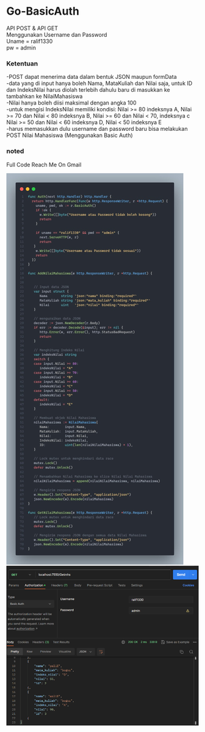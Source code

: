 # Go-BasicAuth

API POST & API GET <br>
 Menggunakan Username dan Password<br>
   Uname = ralif1330 <br>
   pw = admin


### Ketentuan

-POST dapat menerima data dalam bentuk JSON maupun formData<br>
-data yang di input hanya boleh Nama, MataKuliah dan Nilai saja, untuk ID dan IndeksNilai harus diolah terlebih dahulu baru di masukkan ke tambahkan ke NilaiMahasiswa<br>
-Nilai hanya boleh diisi maksimal dengan angka 100<br>
-untuk mengisi IndeksNilai memiliki kondisi: Nilai >= 80 indeksnya A, Nilai >= 70 dan Nilai < 80 indeksnya B, Nilai >= 60 dan Nilai < 70, indeksnya c Nilai >= 50 dan Nilai < 60 indeksnya D, Nilai < 50 indeksnya E<br>
-harus memasukkan dulu username dan password baru bisa melakukan POST Nilai Mahasiswa (Menggunakan Basic Auth)<br>


### noted
Full Code Reach Me On Gmail


![gambar](/1.jpeg)
![gambar2](/2.png)